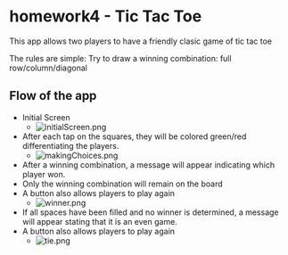 # homework4 - Tic Tac Toe

This app allows two players to have a friendly clasic game of tic tac toe

The rules are simple: Try to draw a winning combination: full row/column/diagonal
## Flow of the app


- Initial Screen
  - ![initialScreen.png](readme-assets/initialScreen.png)
- After each tap on the squares, they will be colored green/red differentiating the players.
  - ![makingChoices.png](readme-assets/makingChoices.png)
- After a winning combination, a message will appear indicating which player won.
- Only the winning combination will remain on the board
- A button also allows players to play again
  - ![winner.png](readme-assets%2Fwinner.png)
- If all spaces have been filled and no winner is determined, a message will appear stating that it is an even game.
- A button also allows players to play again
  - ![tie.png](readme-assets%2Ftie.png)